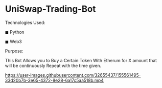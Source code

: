 # UniSwap-Trading-Bot


Technologies Used:

◼ Python

◼ Web3


Purpose:

This Bot Allows you to Buy a Certain Token With Etherum for X amount that will be continuously Repeat with the time given.


https://user-images.githubusercontent.com/32655437/155561495-33d20b7b-3e65-4372-8e28-6a17c5aa518b.mp4

